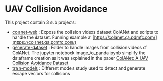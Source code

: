 # UAV Collision Avoidance

This project contain 3 sub projects:

 - [colanet-web](colanet-web) : Expose the collision videos dataset ColANet and scripts to handle the dataset. Running example at [https://colanet.qa.pdmfc.com/](https://colanet.qa.pdmfc.com/)
 - [generate-dataset](generate-dataset) : Folder to handle images from collision videos of ColANet. The jupyter notebook image_to_panda.ipynb simplify the dataframe creation as it was explained in the paper [ColANet: A UAV Collision Avoidance Dataset](https://link.springer.com/chapter/10.1007/978-3-030-45124-0_5)
 - [train-models](train-models) : Different models study used to detect and generate escape vectors for collisions

